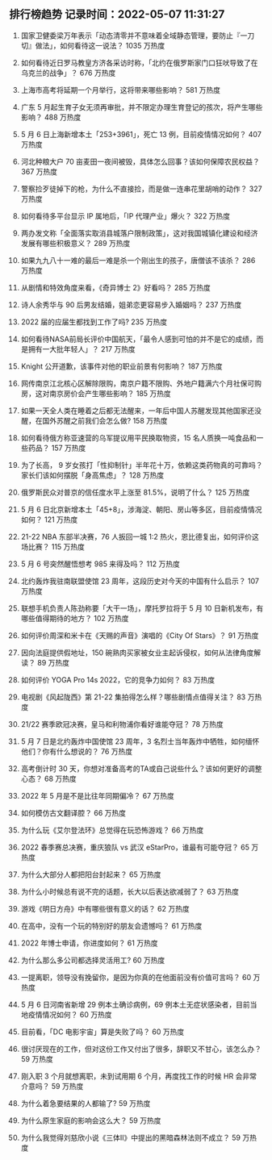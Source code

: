 
## 排行榜趋势 记录时间：2022-05-07 11:31:27
  
  1. 国家卫健委梁万年表示「动态清零并不意味着全域静态管理，要防止『一刀切』做法」，如何看待这一说法？ 1035 万热度
    
  2. 如何看待近日罗马教皇方济各采访时称，「北约在俄罗斯家门口狂吠导致了在乌克兰的战争」？ 676 万热度
    
  3. 上海市高考将延期一个月举行，这将带来哪些影响？ 581 万热度
    
  4. 广东 5 月起生育子女无须再审批，并不限定办理生育登记的孩次，将产生哪些影响？ 488 万热度
    
  5. 5 月 6 日上海新增本土「253+3961」，死亡 13 例，目前疫情情况如何？ 407 万热度
    
  6. 河北种粮大户 70 亩麦田一夜间被毁，具体怎么回事？该如何保障农民权益？ 367 万热度
    
  7. 警察捡歹徒掉下的枪，为什么不直接捡，而是做一连串花里胡哨的动作？ 327 万热度
    
  8. 如何看待多平台显示 IP 属地后，「IP 代理产业」爆火？ 322 万热度
    
  9. 两办发文称「全面落实取消县城落户限制政策」，这对我国城镇化建设和经济发展有哪些积极意义？ 289 万热度
    
  10. 如果九九八十一难的最后一难是杀一个刚出生的孩子，唐僧该不该杀？ 286 万热度
    
  11. 从剧情和特效角度来看，《奇异博士 2》好看吗？ 285 万热度
    
  12. 诗人余秀华与 90 后男友结婚，姐弟恋更容易步入婚姻吗？ 237 万热度
    
  13. 2022 届的应届生都找到工作了吗? 235 万热度
    
  14. 如何看待NASA前局长评价中国航天，「最令人感到可怕的并不是它的成绩，而是拥有一大批年轻人」？ 217 万热度
    
  15. Knight 公开道歉，该事件对他的职业前景有何影响？ 187 万热度
    
  16. 网传南京江北核心区解除限购，南京户籍不限购、外地户籍满六个月社保可购房，这对南京房价会产生哪些影响？ 185 万热度
    
  17. 如果一天全人类在睡着之后都无法醒来，一年后中国人苏醒发现其他国家还没醒，在国外苏醒之前我们会怎么做? 158 万热度
    
  18. 如何看待俄方称亚速营的乌军提议用平民换取物资，15 名人质换一吨食品和一些药品？ 157 万热度
    
  19. 为了长高， 9 岁女孩打「性抑制针」半年花十万，依赖这类药物真的可靠吗？家长们该如何摆脱「身高焦虑」？ 128 万热度
    
  20. 俄罗斯民众对普京的信任度水平上涨至 81.5%，说明了什么？ 125 万热度
    
  21. 5 月 6 日北京新增本土「45+8」，涉海淀、朝阳、房山等多区，目前疫情情况如何？ 121 万热度
    
  22. 21-22 NBA 东部半决赛，76 人扳回一城 1:2 热火，恩比德复出，如何评价这场比赛？ 115 万热度
    
  23. 5 月 6 号突然醒悟想考 985 来得及吗？ 112 万热度
    
  24. 北约轰炸我驻南联盟使馆 23 周年，这段历史对今天的中国有什么启示？ 107 万热度
    
  25. 联想手机负责人陈劲称要「大干一场」，摩托罗拉将于 5 月 10 日新机发布，有哪些值得期待的地方？ 102 万热度
    
  26. 如何评价周深和米卡在《天赐的声音》演唱的《City Of Stars》？ 91 万热度
    
  27. 因向法庭提供假地址，150 碗熟肉买家被女业主起诉侵权，如何从法律角度解读？ 89 万热度
    
  28. 如何评价 YOGA Pro 14s 2022，它的竞争力如何？ 83 万热度
    
  29. 电视剧《风起陇西》第 21-22 集拍得怎么样？哪些剧情点值得关注？ 83 万热度
    
  30. 21/22 赛季欧冠决赛，皇马和利物浦你看好谁能夺冠？ 78 万热度
    
  31. 5 月 7 日是北约轰炸中国使馆 23 周年，3 名烈士当年轰炸中牺牲，如何缅怀他们？你有什么想说的？ 76 万热度
    
  32. 高考倒计时 30 天，你想对准备高考的TA或自己说些什么？该如何更好的调整心态？ 68 万热度
    
  33. 2022 年 5 月是不是比往年同期偏冷？ 67 万热度
    
  34. 如何模仿古文翻译腔？ 66 万热度
    
  35. 为什么玩《艾尔登法环》总觉得在玩恐怖游戏？ 66 万热度
    
  36. 2022 春季赛总决赛，重庆狼队 vs 武汉 eStarPro，谁最有可能夺冠？ 65 万热度
    
  37. 为什么大部分人都把阳台封起来？ 65 万热度
    
  38. 为什么小时候总有说不完的话题，长大以后表达欲减弱了？ 63 万热度
    
  39. 游戏《明日方舟》中有哪些很有意义的话？ 62 万热度
    
  40. 在高中，没有一个玩的特别好的朋友会遗憾吗？ 61 万热度
    
  41. 2022 年博士申请，你进度如何？ 61 万热度
    
  42. 为什么那么多公司都选择灵活用工? 60 万热度
    
  43. 一提离职，领导没有挽留你，是因为你真的在他面前没有价值可言吗？ 60 万热度
    
  44. 5 月 6 日河南省新增 29 例本土确诊病例，69 例本土无症状感染者，目前当地疫情情况如何？ 60 万热度
    
  45. 目前看，「DC 电影宇宙」算是失败了吗？ 60 万热度
    
  46. 很讨厌现在的工作，但对这份工作又付出了很多，辞职又不甘心，该怎么办？ 59 万热度
    
  47. 刚入职 3 个月就想离职，未到试用期 6 个月，再度找工作的时候 HR 会非常介意吗？ 59 万热度
    
  48. 为什么着急要结果的人都输了? 59 万热度
    
  49. 为什么原生家庭的影响会这么大？ 59 万热度
    
  50. 为什么我觉得刘慈欣小说《三体II》中提出的黑暗森林法则不成立？ 59 万热度
    